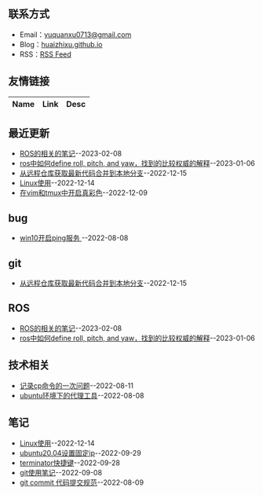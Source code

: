 

## 联系方式
- Email：[yuquanxu0713@gmail.com](mailto:yuquanxu0713@gmail.com)
- Blog：[huaizhixu.github.io](huaizhixu.github.io)
- RSS：[RSS Feed](https://raw.githubusercontent.com/huaizhixu/Huaizhi-Blog/master/feed.xml)
## 友情链接
| Name | Link | Desc | 
 | ---- | ---- | ---- |
## 最近更新
- [ROS的相关的笔记](https://github.com/huaizhixu/Huaizhi-Blog/issues/12)--2023-02-08
- [ros中如何define roll, pitch, and yaw，找到的比较权威的解释](https://github.com/huaizhixu/Huaizhi-Blog/issues/11)--2023-01-06
- [从远程仓库获取最新代码合并到本地分支](https://github.com/huaizhixu/Huaizhi-Blog/issues/10)--2022-12-15
- [Linux使用](https://github.com/huaizhixu/Huaizhi-Blog/issues/9)--2022-12-14
- [在vim和tmux中开启真彩色](https://github.com/huaizhixu/Huaizhi-Blog/issues/8)--2022-12-09
## bug
- [win10开启ping服务 ](https://github.com/huaizhixu/Huaizhi-Blog/issues/2)--2022-08-08
## git
- [从远程仓库获取最新代码合并到本地分支](https://github.com/huaizhixu/Huaizhi-Blog/issues/10)--2022-12-15
## ROS
- [ROS的相关的笔记](https://github.com/huaizhixu/Huaizhi-Blog/issues/12)--2023-02-08
- [ros中如何define roll, pitch, and yaw，找到的比较权威的解释](https://github.com/huaizhixu/Huaizhi-Blog/issues/11)--2023-01-06
## 技术相关
- [记录cp命令的一次问题](https://github.com/huaizhixu/Huaizhi-Blog/issues/4)--2022-08-11
- [ubuntu环境下的代理工具](https://github.com/huaizhixu/Huaizhi-Blog/issues/1)--2022-08-08
## 笔记
- [Linux使用](https://github.com/huaizhixu/Huaizhi-Blog/issues/9)--2022-12-14
- [ubuntu20.04设置固定ip](https://github.com/huaizhixu/Huaizhi-Blog/issues/7)--2022-09-29
- [terminator快捷键](https://github.com/huaizhixu/Huaizhi-Blog/issues/6)--2022-09-28
- [git使用笔记](https://github.com/huaizhixu/Huaizhi-Blog/issues/5)--2022-09-08
- [git commit 代码提交规范](https://github.com/huaizhixu/Huaizhi-Blog/issues/3)--2022-08-09
